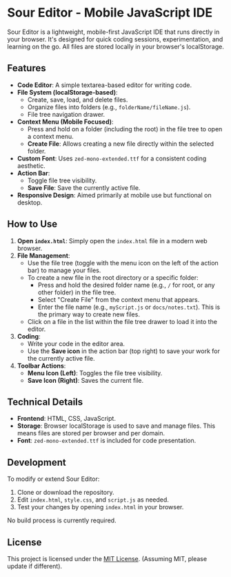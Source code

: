 # Sour Editor - Mobile JavaScript IDE

Sour Editor is a lightweight, mobile-first JavaScript IDE that runs directly in your browser. It's designed for quick coding sessions, experimentation, and learning on the go. All files are stored locally in your browser's localStorage.

## Features

*   **Code Editor**: A simple textarea-based editor for writing code.
*   **File System (localStorage-based)**:
    *   Create, save, load, and delete files.
    *   Organize files into folders (e.g., `folderName/fileName.js`).
    *   File tree navigation drawer.
*   **Context Menu (Mobile Focused)**:
    *   Press and hold on a folder (including the root) in the file tree to open a context menu.
    *   **Create File**: Allows creating a new file directly within the selected folder.
*   **Custom Font**: Uses `zed-mono-extended.ttf` for a consistent coding aesthetic.
*   **Action Bar**:
    *   Toggle file tree visibility.
    *   **Save File**: Save the currently active file.
*   **Responsive Design**: Aimed primarily at mobile use but functional on desktop.

## How to Use

1.  **Open `index.html`**: Simply open the `index.html` file in a modern web browser.
2.  **File Management**:
    *   Use the file tree (toggle with the menu icon on the left of the action bar) to manage your files.
    *   To create a new file in the root directory or a specific folder:
        *   Press and hold the desired folder name (e.g., `/` for root, or any other folder) in the file tree.
        *   Select "Create File" from the context menu that appears.
        *   Enter the file name (e.g., `myScript.js` or `docs/notes.txt`). This is the primary way to create new files.
    *   Click on a file in the list within the file tree drawer to load it into the editor.
3.  **Coding**:
    *   Write your code in the editor area.
    *   Use the **Save icon** in the action bar (top right) to save your work for the currently active file.
4.  **Toolbar Actions**:
    *   **Menu Icon (Left)**: Toggles the file tree visibility.
    *   **Save Icon (Right)**: Saves the current file.

## Technical Details

*   **Frontend**: HTML, CSS, JavaScript.
*   **Storage**: Browser localStorage is used to save and manage files. This means files are stored per browser and per domain.
*   **Font**: `zed-mono-extended.ttf` is included for code presentation.

## Development

To modify or extend Sour Editor:

1.  Clone or download the repository.
2.  Edit `index.html`, `style.css`, and `script.js` as needed.
3.  Test your changes by opening `index.html` in your browser.

No build process is currently required.

## License

This project is licensed under the [MIT License](LICENSE). (Assuming MIT, please update if different).
